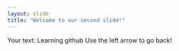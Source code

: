 ```yaml
---
layout: slide
title: "Welcome to our second slide!"
---
```

Your text: Learning github
Use the left arrow to go back!
